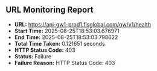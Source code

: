 ## URL Monitoring Report

- **URL:** https://api-gw1-prod1.fisglobal.com/gw/v1/health
- **Start Time:** 2025-08-25T18:53:03.676971
- **End Time:** 2025-08-25T18:53:03.798622
- **Total Time Taken:** 0.121651 seconds
- **HTTP Status Code:** 403
- **Status:** Failure
- **Failure Reason:** HTTP Status Code: 403
